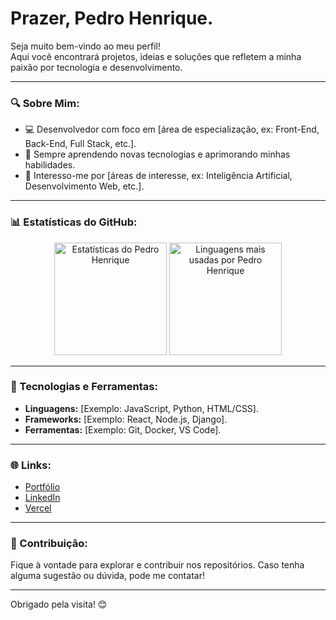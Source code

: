 ## <h1><b>Prazer, Pedro Henrique.</b></h1>

Seja muito bem-vindo ao meu perfil!  
Aqui você encontrará projetos, ideias e soluções que refletem a minha paixão por tecnologia e desenvolvimento.

---

### 🔍 Sobre Mim:
- 💻 Desenvolvedor com foco em [área de especialização, ex: Front-End, Back-End, Full Stack, etc.].
- 📘 Sempre aprendendo novas tecnologias e aprimorando minhas habilidades.
- 🌟 Interesso-me por [áreas de interesse, ex: Inteligência Artificial, Desenvolvimento Web, etc.].

---

### 📊 Estatísticas do GitHub:
<div align="center">
  <img height="180em" src="https://github-readme-stats.vercel.app/api?username=PedroHenrique9898&show_icons=true&theme=dark&include_all_commits=true&count_private=true" alt="Estatísticas do Pedro Henrique"/>
  <img height="180em" src="https://github-readme-stats.vercel.app/api/top-langs/?username=PedroHenrique9898&layout=compact&langs_count=7&theme=dark" alt="Linguagens mais usadas por Pedro Henrique"/>
</div>

---

### 🚀 Tecnologias e Ferramentas:
- **Linguagens:** [Exemplo: JavaScript, Python, HTML/CSS].
- **Frameworks:** [Exemplo: React, Node.js, Django].
- **Ferramentas:** [Exemplo: Git, Docker, VS Code].

---

### 🌐 Links:
- [Portfólio](#)  
- [LinkedIn](#)  
- [Vercel](#)

---

### 🤝 Contribuição:
Fique à vontade para explorar e contribuir nos repositórios. Caso tenha alguma sugestão ou dúvida, pode me contatar!

---

Obrigado pela visita! 😊
